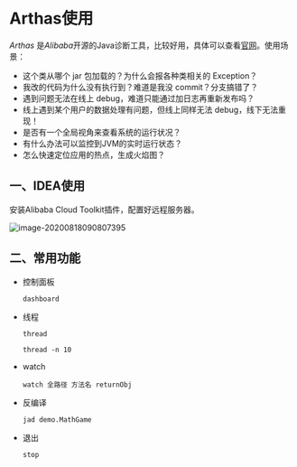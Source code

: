 # Arthas使用

*Arthas* 是*Alibaba*开源的Java诊断工具，比较好用，具体可以查看[官网](https://alibaba.github.io/arthas/index.html)。使用场景：

- 这个类从哪个 jar 包加载的？为什么会报各种类相关的 Exception？
- 我改的代码为什么没有执行到？难道是我没 commit？分支搞错了？
- 遇到问题无法在线上 debug，难道只能通过加日志再重新发布吗？
- 线上遇到某个用户的数据处理有问题，但线上同样无法 debug，线下无法重现！
- 是否有一个全局视角来查看系统的运行状况？
- 有什么办法可以监控到JVM的实时运行状态？
- 怎么快速定位应用的热点，生成火焰图？

## 一、IDEA使用

安装Alibaba Cloud Toolkit插件，配置好远程服务器。

![image-20200818090807395](https://cdn.jsdelivr.net/gh/lisydata/lisyimages/images/20200818090814.png)

## 二、常用功能

- 控制面板

  `dashboard`

- 线程

  `thread`

  `thread -n 10`

- watch

   `watch 全路径 方法名 returnObj`

- 反编译

   `jad demo.MathGame`

- 退出

  `stop`